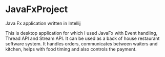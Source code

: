 # JavaFxProject
Java Fx application written in Intellij

This is desktop application for which I used JavaFx with Event handling,
Thread API and Stream API. It can be used as a back of house restaurant software system. 
It handles orders, communicates between waiters and kitchen, 
helps with food timing and also controls the payment.


